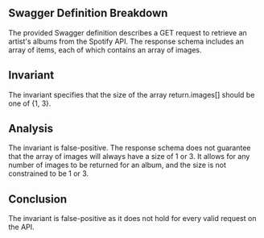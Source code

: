 ## Swagger Definition Breakdown
The provided Swagger definition describes a GET request to retrieve an artist's albums from the Spotify API. The response schema includes an array of items, each of which contains an array of images.

## Invariant
The invariant specifies that the size of the array return.images[] should be one of {1, 3}.

## Analysis
The invariant is false-positive. The response schema does not guarantee that the array of images will always have a size of 1 or 3. It allows for any number of images to be returned for an album, and the size is not constrained to be 1 or 3.

## Conclusion
The invariant is false-positive as it does not hold for every valid request on the API.

